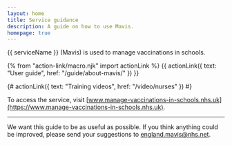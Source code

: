 ```yaml
---
layout: home
title: Service guidance
description: A guide on how to use Mavis.
homepage: true
---
```


{{ serviceName }} (Mavis) is used to manage vaccinations in schools.

{% from "action-link/macro.njk" import actionLink %}
{{ actionLink({
  text: "User guide",
  href: "/guide/about-mavis/"
}) }}

{# actionLink({
text: "Training videos",
href: "/video/nurses"
}) #}

To access the service, visit [www.manage-vaccinations-in-schools.nhs.uk](https://www.manage-vaccinations-in-schools.nhs.uk).

---

We want this guide to be as useful as possible. If you think anything could be improved, please send your suggestions to <england.mavis@nhs.net>.
